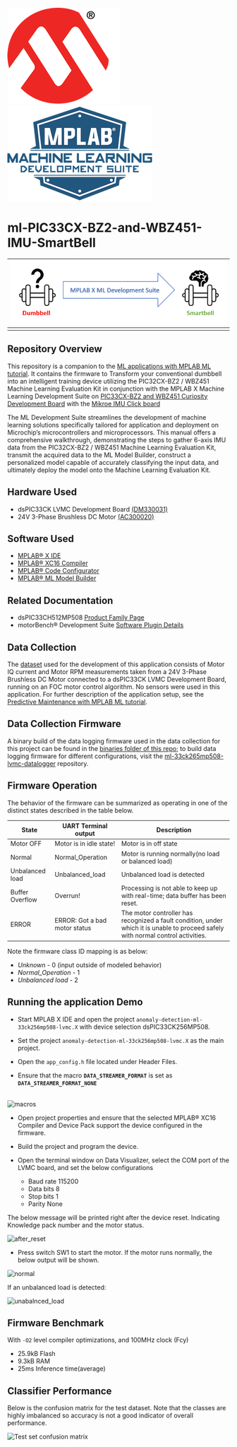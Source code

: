 
 ![logo_microchip](Images/microchip.png)  ![logo_ml](Images/MPLAB-MachineLearning.png)
# ml-PIC33CX-BZ2-and-WBZ451-IMU-SmartBell

| ![SmartBell](Images/1.PNG) |
| :----------------------------------------------------------: |
|                        |

## Repository Overview
This repository is a companion to the [ML applications with MPLAB ML tutorial](https://onlinedocs.microchip.com/oxy/GUID-80D4088D-19D0-41E9-BE8D-7AE3BE021BBF-en-US-3/GUID-E6CBB10A-FFC8-4EF3-8C07-D29B64446EB6.html). It contains the firmware to Transform your conventional dumbbell into an intelligent training device utilizing the PIC32CX-BZ2 / WBZ451 Machine Learning Evaluation Kit in conjunction with the MPLAB X Machine Learning Development Suite on [PIC33CX-BZ2 and WBZ451 Curiosity Development Board](https://www.microchip.com/en-us/development-tool/ev96b94a) with the [Mikroe IMU Click board](https://www.mikroe.com/6dof-imu-2-click)

The ML Development Suite streamlines the development of machine learning solutions specifically tailored for application and deployment on Microchip’s microcontrollers and microprocessors. This manual offers a comprehensive walkthrough, demonstrating the steps to gather 6-axis IMU data from the PIC32CX-BZ2 / WBZ451 Machine Learning Evaluation Kit, transmit the acquired data to the ML Model Builder, construct a personalized model capable of accurately classifying the input data, and ultimately deploy the model onto the Machine Learning Evaluation Kit.   

## Hardware Used
* dsPIC33CK LVMC Development Board [(DM330031)](https://www.microchip.com/en-us/development-tool/dm330031)
* 24V 3-Phase Brushless DC Motor [(AC300020)](https://www.microchip.com/en-us/development-tool/ac300020)

## Software Used
* [MPLAB® X IDE](https://microchip.com/mplab/mplab-x-ide)
* [MPLAB® XC16 Compiler](https://microchip.com/mplab/compilers)
* [MPLAB® Code Configurator](https://www.microchip.com/en-us/tools-resources/configure/mplab-code-configurator)
* [MPLAB® ML Model Builder](https://onlinedocs.microchip.com/v2/keyword-lookup?keyword=MPLAB-ML-Documentation&redirect=true)

## Related Documentation
* dsPIC33CH512MP508 [Product Family Page](https://www.microchip.com/en-us/product/dspic33ch512mp508)
* motorBench® Development Suite [Software Plugin Details](https://www.microchip.com/en-us/solutions/technologies/motor-control-and-drive/motorbench-development-suite)

## Data Collection
The [dataset](/dataset) used for the development of this application consists of Motor IQ current and Motor RPM measurements taken from a 24V 3-Phase Brushless DC Motor connected to a dsPIC33CK LVMC Development Board, running on an FOC motor control algorithm. No sensors were used in this application. For further description of the application setup, see the [Predictive Maintenance with MPLAB ML tutorial](https://onlinedocs.microchip.com/oxy/GUID-80D4088D-19D0-41E9-BE8D-7AE3BE021BBF-en-US-3/GUID-E6CBB10A-FFC8-4EF3-8C07-D29B64446EB6.html). 

## Data Collection Firmware
A binary build of the data logging firmware used in the data collection for this project can be found in the [binaries folder of this repo](/binaries); to build data logging firmware for different  configurations, visit the [ml-33ck265mp508-lvmc-datalogger](https://github.com/MicrochipTech/ml-dsPIC33CK-LVMC-Data-Logger) repository.

## Firmware Operation

The behavior of the firmware can be summarized as operating in one of the distinct states described in the table below.

| State           | UART Terminal output          | Description                                                  |
| --------------- | ----------------------------- | ------------------------------------------------------------ |
| Motor OFF       | Motor is in idle state!       | Motor is in off state                                        |
| Normal          | Normal_Operation              | Motor is running normally(no load or balanced load)          |
| Unbalanced load | Unbalanced_load               | Unbalanced load is detected                                  |
| Buffer Overflow | Overrun!                      | Processing is not able to keep up with real-time; data buffer has been reset. |
| ERROR           | ERROR: Got a bad motor status | The motor controller has recognized a fault condition, under which it is unable to proceed safely with normal control activities. |

Note the firmware class ID mapping is as below:

- *Unknown* - 0 (input outside of modeled behavior)
- *Normal_Operation* - 1
- *Unbalanced load* - 2

## Running the application Demo

 

- Start MPLAB X IDE and open the project `anomaly-detection-ml-33ck256mp508-lvmc.X` with device selection dsPIC33CK256MP508.

- Set the project `anomaly-detection-ml-33ck256mp508-lvmc.X` as the main project.

- Open the `app_config.h` file located under Header Files. 

- Ensure that the macro **`DATA_STREAMER_FORMAT`** is set as **`DATA_STREAMER_FORMAT_NONE`**

​                               
                       ![macros](assets/macros.png)

 

- Open project properties and ensure that the selected MPLAB® XC16 Compiler and Device Pack support the device configured in the firmware. 

- Build the project and program the device. 

- Open the terminal window on Data Visualizer, select the COM port of the LVMC board, and set the below configurations
  - Baud rate 115200
  - Data bits 8
  - Stop bits 1
  - Parity None

The below message will be printed right after the device reset. Indicating Knowledge pack number and the motor status. 

  

![after_reset](assets/afterreset_idel.png)



- Press switch SW1 to start the motor. If the motor runs normally, the below  output will be shown. 

![normal](assets/normal.png)

 

If an unbalanced load is detected:

![unabalnced_load](assets/unabalnced_load.png)

 



## Firmware Benchmark
With  ``-O2`` level compiler optimizations, and 100MHz clock (Fcy)
- 25.9kB Flash
- 9.3kB RAM
- 25ms Inference time(average)

## Classifier Performance
Below is the confusion matrix for the test dataset. Note that the classes are highly imbalanced so accuracy is not a good indicator of overall performance.

![Test set confusion matrix](assets/confusion_matrix.png)

